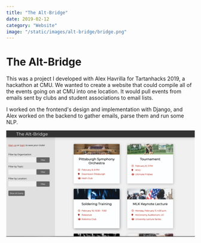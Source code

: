 ```yaml
---
title: "The Alt-Bridge"
date: 2019-02-12
category: "Website"
image: "/static/images/alt-bridge/bridge.png"
---
```


# The Alt-Bridge

This was a project I developed with Alex Havrilla for Tartanhacks 2019, a hackathon at CMU. We wanted to create a website that could compile all of the events going on at CMU into one location. It would pull events from emails sent by clubs and student associations to email lists.

I worked on the frontend's design and implementation with Django, and Alex worked on the backend to gather emails, parse them and run some NLP.

![](/static/images/alt-bridge/bridge.png)
